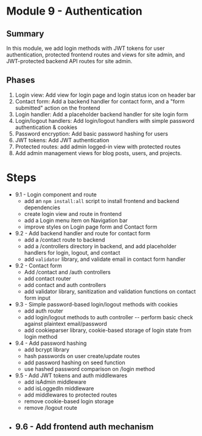 # Module 9 - Authentication

## Summary

In this module, we add login methods with JWT tokens for user authentication, protected frontend routes and views for site admin, and JWT-protected backend API routes for site admin.

## Phases

1. Login view: Add view for login page and login status icon on header bar
2. Contact form: Add a backend handler for contact form, and a "form submitted" action on the frontend
3. Login handler: Add a placeholder backend handler for site login form
4. Login/logout handlers: Add login/logout handlers with simple password authentication & cookies
5. Password encryption: Add basic password hashing for users
6. JWT tokens: Add JWT authentication
7. Protected routes: add admin logged-in view with protected routes
8. Add admin management views for blog posts, users, and projects.

# Steps

- 9.1 - Login component and route
  - add an `npm install:all` script to install frontend and backend dependencies
  - create login view and route in frontend
  - add a Login menu item on Navigation bar
  - improve styles on Login page form and Contact form
- 9.2 - Add backend handler and route for contact form
  - add a /contact route to backend
  - add a /controllers directory in backend, and add placeholder handlers for login, logout, and contact
  - add `validator` library, and validate email in contact form handler
- 9.2 - Contact form
  - Add /contact and /auth controllers
  - add contact router
  - add contact and auth controllers
  - add validator library, sanitization and validation functions on contact form input
- 9.3 - Simple password-based login/logout methods with cookies
  - add auth router
  - add login/logout methods to auth controller -- perform basic check against plaintext email/password
  - add cookieparser library, cookie-based storage of login state from login method
- 9.4 - Add password hashing
  - add bcrypt library
  - hash passwords on user create/update routes
  - add password hashing on seed function
  - use hashed password comparison on /login method
- 9.5 - Add JWT tokens and auth middlewares
  - add isAdmin middleware
  - add isLoggedIn middleware
  - add middlewares to protected routes
  - remove cookie-based login storage
  - remove /logout route
- 9.6 - Add frontend auth mechanism
  -
